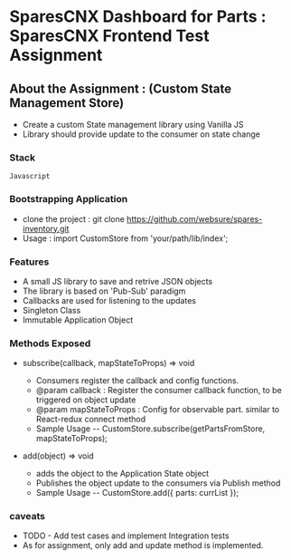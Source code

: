 # SparesCNX Dashboard for Parts : SparesCNX Frontend Test Assignment

## About the Assignment : (Custom State Management Store)

- Create a custom State management library using Vanilla JS
- Library should provide update to the consumer on state change

### Stack

    Javascript

### Bootstrapping Application

- clone the project : git clone https://github.com/websure/spares-inventory.git
- Usage : import CustomStore from 'your/path/lib/index';

### Features

- A small JS library to save and retrive JSON objects
- The library is based on 'Pub-Sub' paradigm
- Callbacks are used for listening to the updates
- Singleton Class
- Immutable Application Object

### Methods Exposed

- subscribe(callback, mapStateToProps) => void

  - Consumers register the callback and config functions.
  - @param callback : Register the consumer callback function, to be triggered
    on object update
  - @param mapStateToProps : Config for observable part. similar to React-redux
    connect method
  - Sample Usage -- CustomStore.subscribe(getPartsFromStore, mapStateToProps);

- add(object) => void
  - adds the object to the Application State object
  - Publishes the object update to the consumers via Publish method
  - Sample Usage -- CustomStore.add({ parts: currList });

### caveats

- TODO - Add test cases and implement Integration tests
- As for assignment, only add and update method is implemented.

